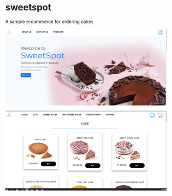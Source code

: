 # sweetspot
A sample e-commerce for ordering cakes


![alt text](https://github.com/trainerx12345/sweetspot/blob/main/front%20page.png)

![alt text](https://github.com/trainerx12345/sweetspot/blob/main/products.png)

